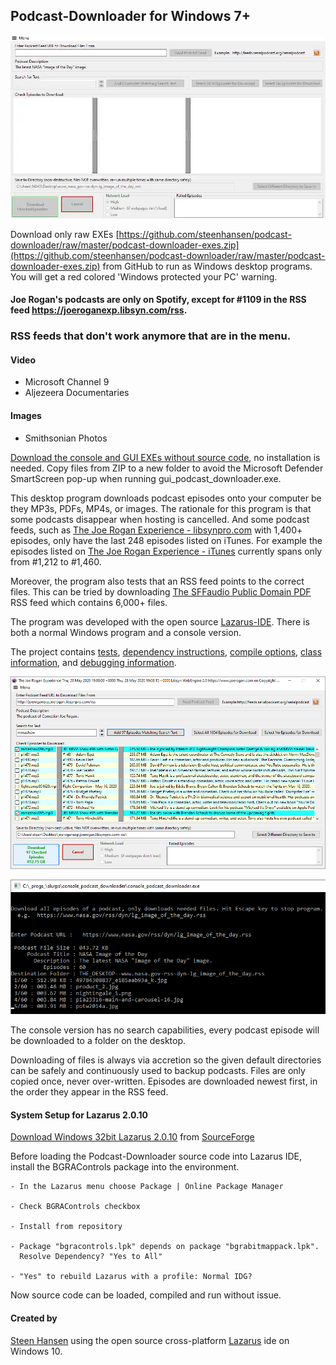 
<a name="s"></a>

## Podcast-Downloader for Windows 7+

<img src="./lib/tall-delphi.webp" width="800">


Download only raw EXEs [https://github.com/steenhansen/podcast-downloader/raw/master/podcast-downloader-exes.zip](https://github.com/steenhansen/podcast-downloader/raw/master/podcast-downloader-exes.zip) from GitHub to run as Windows desktop programs. You will get a red colored 'Windows protected your PC' warning.

#### Joe Rogan's podcasts are only on Spotify, except for #1109 in the RSS feed https://joeroganexp.libsyn.com/rss.

### RSS feeds that don't work anymore that are in the menu.

#### Video
 - Microsoft Channel 9
 - Aljezeera Documentaries

#### Images
 - Smithsonian Photos

[Download the console and GUI EXEs without source code](https://github.com/steenhansen/podcast-downloader/raw/master/podcast-downloader-exes.zip), no installation is needed. Copy files from ZIP to a new folder to avoid the Microsoft Defender SmartScreen pop-up when running gui\_podcast\_downloader.exe.  

This desktop program downloads podcast episodes onto your computer be they MP3s, PDFs, MP4s, or images. The rationale for this program is that some podcasts disappear when hosting is cancelled. And some podcast feeds, such as [The Joe Rogan Experience - libsynpro.com](http://joeroganexp.joerogan.libsynpro.com/rss) with 1,400+ episodes, only have the last 248 episodes listed on iTunes. For example the episodes listed on [The Joe Rogan Experience - iTunes](https://podcasts.apple.com/us/podcast/the-joe-rogan-experience/id360084272)  currently spans only from #1,212 to #1,460.

Moreover, the program also tests that an RSS feed points to the correct files. This can be tried by downloading [The SFFaudio Public Domain PDF](https://sffaudio.herokuapp.com/pdf/rss) RSS feed which contains 6,000+ files.

The program was developed with the open source [Lazarus-IDE](https://www.lazarus-ide.org/). There is both a normal Windows program and a console version. 


<a name="screen-shot"></a>
The project contains [tests](https://github.com/steenhansen/podcast-downloader/tree/master/the_tests), [dependency instructions](https://github.com/steenhansen/podcast-downloader/blob/master/compile-info/gui-podcast-downloader-dependencies.png), [compile options](https://github.com/steenhansen/podcast-downloader/blob/master/compile-info/compile-options.png), [class information](https://github.com/steenhansen/podcast-downloader/blob/master/compile-info/var-types.txt), and [debugging information](https://github.com/steenhansen/podcast-downloader/blob/master/compile-info/debug-server.png).


![GUI version](https://raw.githubusercontent.com/steenhansen/podcast-downloader/master/lib/gui-downloader.png)

![Console version](https://raw.githubusercontent.com/steenhansen/podcast-downloader/master/lib/console-downloader.png)

The console version has no search capabilities, every podcast episode will be downloaded to a folder on the desktop.

Downloading of files is always via accretion so the given default directories can be safely and continuously used to backup podcasts. Files are only copied once, never over-written. Episodes are downloaded newest first, in the order they appear in the RSS feed.

#### System Setup for Lazarus 2.0.10

[Download Windows 32bit Lazarus 2.0.10](https://sourceforge.net/projects/lazarus/files/Lazarus%20Windows%2032%20bits/Lazarus%202.0.10/lazarus-2.0.10-fpc-3.2.0-win32.exe/download) from [SourceForge](https://sourceforge.net/projects/lazarus/files/Lazarus%20Windows%2032%20bits/Lazarus%202.0.10/)

Before loading the Podcast-Downloader source code into Lazarus IDE, install the BGRAControls package into the environment.

	- In the Lazarus menu choose Package | Online Package Manager
	
	- Check BGRAControls checkbox
	
	- Install from repository
	
	- Package "bgracontrols.lpk" depends on package "bgrabitmappack.lpk".
	  Resolve Dependency? "Yes to All"
	
	- "Yes" to rebuild Lazarus with a profile: Normal IDG?

Now source code can be loaded, compiled and run without issue.

#### Created by
[Steen Hansen](https://github.com/steenhansen) using the open source cross-platform [Lazarus](https://www.lazarus-ide.org/) ide on Windows 10.










































